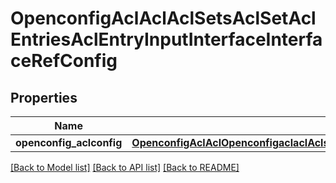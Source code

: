 # OpenconfigAclAclAclSetsAclSetAclEntriesAclEntryInputInterfaceInterfaceRefConfig

## Properties
Name | Type | Description | Notes
------------ | ------------- | ------------- | -------------
**openconfig_aclconfig** | [**OpenconfigAclAclOpenconfigaclaclAclsetsAclentriesInputinterfaceInterfacerefConfig**](OpenconfigAclAclOpenconfigaclaclAclsetsAclentriesInputinterfaceInterfacerefConfig.md) |  | [optional] 

[[Back to Model list]](../README.md#documentation-for-models) [[Back to API list]](../README.md#documentation-for-api-endpoints) [[Back to README]](../README.md)


